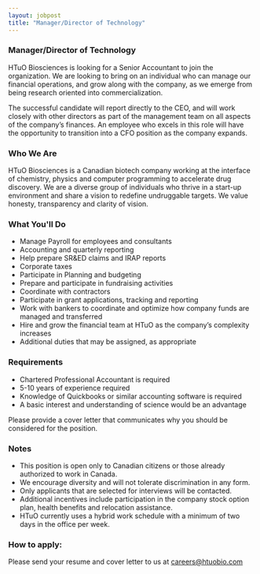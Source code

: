 ```yaml
---
layout: jobpost
title: "Manager/Director of Technology"
---
```


### Manager/Director of Technology

HTuO Biosciences is looking for a Senior Accountant to join the organization.  We are looking to bring on an individual who can manage our financial operations, and grow along with the company, as we emerge from being research oriented into commercialization.

The successful candidate will report directly to the CEO, and will work closely with other directors as part of the management team on all aspects of the company’s finances.  An employee who excels in this role will have the opportunity to transition into a CFO position as the company expands.

### Who We Are
HTuO Biosciences is a Canadian biotech company working at the interface of chemistry, physics and computer programming to accelerate drug discovery. We are a diverse group of individuals who thrive in a start-up environment and share a vision to redefine undruggable targets.  We value honesty, transparency and clarity of vision.


### What You'll Do
* Manage Payroll for employees and consultants
* Accounting and quarterly reporting
* Help prepare SR&ED claims and IRAP reports
* Corporate taxes
* Participate in Planning and budgeting
* Prepare and participate in fundraising activities
* Coordinate with contractors
* Participate in grant applications, tracking and reporting
* Work with bankers to coordinate and optimize how company funds are managed and transferred
* Hire and grow the financial team at HTuO as the company’s complexity increases
* Additional duties that may be assigned, as appropriate


### Requirements
* Chartered Professional Accountant is required
* 5-10 years of experience required
* Knowledge of Quickbooks or similar accounting software is required
* A basic interest and understanding of science would be an advantage

Please provide a cover letter that communicates why you should be considered for the position.

### Notes
* This position is open only to Canadian citizens or those already authorized to work in Canada.
* We encourage diversity and will not tolerate discrimination in any form.
* Only applicants that are selected for interviews will be contacted.
* Additional incentives include participation in the company stock option plan, health benefits and relocation assistance.
* HTuO currently uses a hybrid work schedule with a minimum of two days in the office per week.

### How to apply:

Please send your resume and cover letter to us at 
[careers@htuobio.com](mailto:careers@htuobio.com)